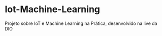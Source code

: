 # Iot-Machine-Learning
 Projeto sobre IoT e Machine Learning na Prática, desenvolvido na live da DIO
